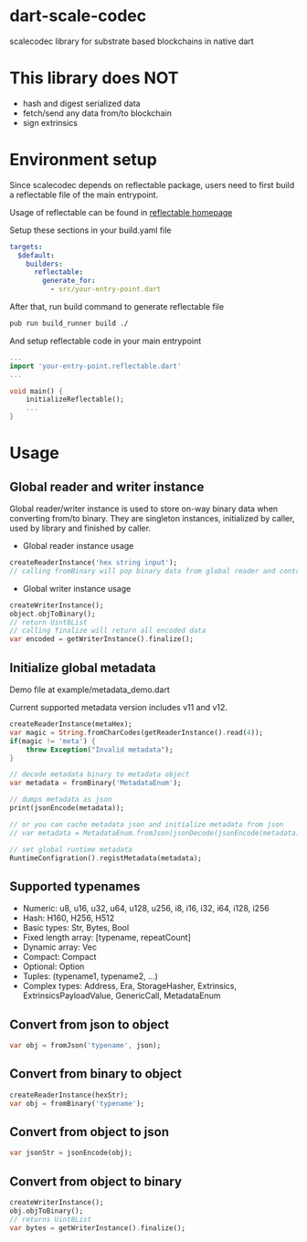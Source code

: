 # dart-scale-codec
scalecodec library for substrate based blockchains in native dart

# This library does NOT
* hash and digest serialized data
* fetch/send any data from/to blockchain
* sign extrinsics

# Environment setup
Since scalecodec depends on reflectable package, users need to first build a reflectable file of the main entrypoint.

Usage of reflectable can be found in [reflectable homepage](https://pub.dev/packages/reflectable)

Setup these sections in your build.yaml file
```yaml
targets:
  $default:
    builders:
      reflectable:
        generate_for:
          - src/your-entry-point.dart

```
After that, run build command to generate reflectable file

```bash
pub run build_runner build ./
```

And setup reflectable code in your main entrypoint
```dart
...
import 'your-entry-point.reflectable.dart'
...

void main() {
    initializeReflectable();
    ...
}
```

# Usage
## Global reader and writer instance
Global reader/writer instance is used to store on-way binary data when converting from/to binary. They are singleton instances, initialized by caller, used by library and finished by caller.

* Global reader instance usage
```dart
createReaderInstance('hex string input');
// calling fromBinary will pop binary data from global reader and contruct structured data
```

* Global writer instance usage
```dart
createWriterInstance();
object.objToBinary();
// return Uint8List
// calling finalize will return all encoded data
var encoded = getWriterInstance().finalize();
```

## Initialize global metadata
Demo file at example/metadata_demo.dart

Current supported metadata version includes v11 and v12.
```dart
createReaderInstance(metaHex);
var magic = String.fromCharCodes(getReaderInstance().read(4));
if(magic != 'meta') {
    throw Exception("Invalid metadata");
}

// decode metadata binary to metadata object
var metadata = fromBinary('MetadataEnum');

// dumps metadata as json
print(jsonEncode(metadata));

// or you can cache metadata json and initialize metadata from json
// var metadata = MetadataEnum.fromJson(jsonDecode(jsonEncode(metadata)));

// set global runtime metadata
RuntimeConfigration().registMetadata(metadata);
```

## Supported typenames
* Numeric: u8, u16, u32, u64, u128, u256, i8, i16, i32, i64, i128, i256
* Hash: H160, H256, H512
* Basic types: Str, Bytes, Bool
* Fixed length array: [typename, repeatCount]
* Dynamic array: Vec<typename>
* Compact: Compact<typename>
* Optional: Option<typename>
* Tuples: (typename1, typename2, ...)
* Complex types: Address, Era, StorageHasher, Extrinsics, ExtrinsicsPayloadValue, GenericCall, MetadataEnum

## Convert from json to object
```dart
var obj = fromJson('typename', json);
```

## Convert from binary to object
```dart
createReaderInstance(hexStr);
var obj = fromBinary('typename');
```

## Convert from object to json
```dart
var jsonStr = jsonEncode(obj);
```

## Convert from object to binary
```dart
createWriterInstance();
obj.objToBinary();
// returns Uint8List
var bytes = getWriterInstance().finalize();
```